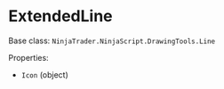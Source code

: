 # ExtendedLine

Base class: `NinjaTrader.NinjaScript.DrawingTools.Line`

Properties:
- `Icon` (object)
